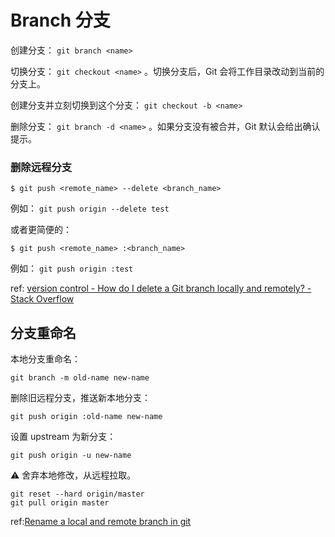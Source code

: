# Branch 分支

创建分支： `git branch <name>`

切换分支： `git checkout <name>` 。切换分支后，Git 会将工作目录改动到当前的分支上。

创建分支并立刻切换到这个分支： `git checkout -b <name>`

删除分支： `git branch -d <name>` 。如果分支没有被合并，Git 默认会给出确认提示。

### 删除远程分支

```shell
$ git push <remote_name> --delete <branch_name>
```

例如： `git push origin --delete test`

或者更简便的：

```shell
$ git push <remote_name> :<branch_name>
```

例如： `git push origin :test`

ref: [version control - How do I delete a Git branch locally and remotely? - Stack Overflow](https://stackoverflow.com/a/2003515)

## 分支重命名

本地分支重命名：

```shell
git branch -m old-name new-name
```

删除旧远程分支，推送新本地分支：

```shell
git push origin :old-name new-name
```

设置 upstream 为新分支：

```shell
git push origin -u new-name
```

⚠️ 舍弃本地修改，从远程拉取。

```shell
git reset --hard origin/master
git pull origin master
```

ref:[Rename a local and remote branch in git](https://multiplestates.wordpress.com/2015/02/05/rename-a-local-and-remote-branch-in-git/)
